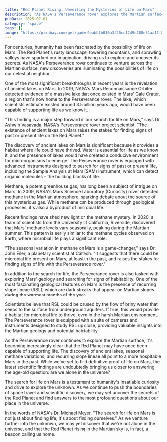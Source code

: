 ```yaml
---
title: "Red Planet Rising: Unveiling the Mysteries of Life on Mars"
description: "As NASA's Perseverance rover explores the Martian surface, new discoveries are shedding light on the possibility of life on the Red Planet. From ancient lakes to methane mysteries, we delve into the latest scientific findings and what they mean for humanity's quest to find life beyond Earth."
pubDate: 2025-07-01
category: "space"
tags: []
image: "https://pixabay.com/get/gadec9eabbfb010a3f20cc1249e288e51aa11f8136ea5dc880e8c93dfd8b7441ee319584de5d9a26e1f399e23b06080aa375fb690e6cd89bf5d04a7da710d7373_640.jpg"s Perseverance rover captures a stunning Martian landscape)"
---
```


For centuries, humanity has been fascinated by the possibility of life on Mars. The Red Planet's rusty landscape, towering mountains, and sprawling valleys have sparked our imagination, driving us to explore and uncover its secrets. As NASA's Perseverance rover continues to venture across the Martian surface, new discoveries are illuminating the possibilities of life on our celestial neighbor.

One of the most significant breakthroughs in recent years is the revelation of ancient lakes on Mars. In 2019, NASA's Mars Reconnaissance Orbiter detected evidence of a massive lake that once existed in Mars' Gale Crater, a region that's now home to the Perseverance rover. The lake, which scientists estimate existed around 3.5 billion years ago, would have been capable of supporting life as we know it.

"This finding is a major step forward in our search for life on Mars," says Dr. Ashwin Vasavada, NASA's Perseverance rover project scientist. "The existence of ancient lakes on Mars raises the stakes for finding signs of past or present life on the Red Planet."

The discovery of ancient lakes on Mars is significant because it provides a habitat where life could have thrived. Water is essential for life as we know it, and the presence of lakes would have created a conducive environment for microorganisms to emerge. The Perseverance rover is equipped with advanced instruments designed to search for signs of past or present life, including the Sample Analysis at Mars (SAM) instrument, which can detect organic molecules – the building blocks of life.

Methane, a potent greenhouse gas, has long been a subject of intrigue on Mars. In 2009, NASA's Mars Science Laboratory (Curiosity) rover detected methane in the Martian atmosphere, sparking debate about the source of this mysterious gas. While methane can be produced through geological processes, it's also a byproduct of microbial life.

Recent findings have shed new light on the methane mystery. In 2020, a team of scientists from the University of California, Riverside, discovered that Mars' methane levels vary seasonally, peaking during the Martian summer. This pattern is eerily similar to the methane cycles observed on Earth, where microbial life plays a significant role.

"The seasonal variation in methane on Mars is a game-changer," says Dr. John Eiler, a planetary scientist at Caltech. "It suggests that there could be microbial life present on Mars, at least in the past, and raises the stakes for finding signs of life with the Perseverance rover."

In addition to the search for life, the Perseverance rover is also tasked with exploring Mars' geology and searching for signs of habitability. One of the most fascinating geological features on Mars is the presence of recurring slope lineae (RSL), which are dark streaks that appear on Martian slopes during the warmest months of the year.

Scientists believe that RSL could be caused by the flow of briny water that seeps to the surface from underground aquifers. If true, this would provide a habitat for microbial life to thrive, even in the harsh Martian environment. The Perseverance rover is equipped with a suite of cameras and instruments designed to study RSL up close, providing valuable insights into the Martian geology and potential habitability.

As the Perseverance rover continues to explore the Martian surface, it's becoming increasingly clear that the Red Planet may have once been capable of supporting life. The discovery of ancient lakes, seasonal methane variations, and recurring slope lineae all point to a more hospitable Mars in the past. While we've yet to find definitive proof of life on Mars, the latest scientific findings are undoubtedly bringing us closer to answering the age-old question: are we alone in the universe?

The search for life on Mars is a testament to humanity's insatiable curiosity and drive to explore the unknown. As we continue to push the boundaries of space travel and scientific discovery, we may yet uncover the secrets of the Red Planet and find answers to the most profound questions about our place in the universe.

In the words of NASA's Dr. Michael Meyer, "The search for life on Mars is not just about finding life; it's about finding ourselves." As we venture further into the unknown, we may yet discover that we're not alone in the universe, and that the Red Planet rising in the Martian sky is, in fact, a beacon calling us home.